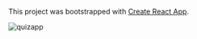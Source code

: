 This project was bootstrapped with [Create React App](https://github.com/facebook/create-react-app).

![quizapp](https://user-images.githubusercontent.com/43646372/93694156-e206c680-fade-11ea-8508-847e563ff57e.png)

